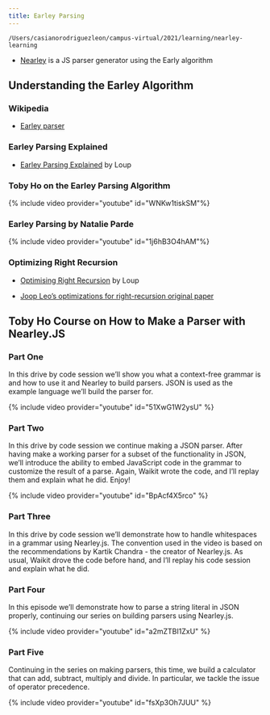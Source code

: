```yaml
---
title: Earley Parsing 
---
```

```
/Users/casianorodriguezleon/campus-virtual/2021/learning/nearley-learning
```

* [Nearley](https://github.com/kach/nearley) is a JS parser generator using the Early algorithm

## Understanding the Earley Algorithm

### Wikipedia

* [Earley parser](https://en.wikipedia.org/wiki/Earley_parser)

### Earley Parsing Explained

* [Earley Parsing Explained](https://loup-vaillant.fr/tutorials/earley-parsing/) by Loup

### Toby Ho on the Earley Parsing Algorithm

{% include video provider="youtube" id="WNKw1tiskSM"%}

### Earley Parsing by Natalie Parde

{% include video provider="youtube" id="1j6hB3O4hAM"%}


### Optimizing Right Recursion

* [Optimising Right Recursion](https://loup-vaillant.fr/tutorials/earley-parsing/right-recursion) by Loup 

* [Joop Leo’s optimizations for right-recursion original paper]({{site.baseurl}}/assets/pdfs/joop-leo-parse-algorithm-optimization-for-right-recursion.pdf)

## Toby Ho Course on How to Make a Parser with Nearley.JS

### Part One

In this drive by code session we’ll show you what a context-free grammar is and how to use it and Nearley to build parsers. JSON is used as the example language we’ll build the parser for.

{% include video provider="youtube" id="51XwG1W2ysU" %}

### Part Two

In this drive by code session we continue making a JSON parser. After having make a working parser for a subset of the functionality in JSON, we’ll introduce the ability to embed JavaScript code in the grammar to customize the result of a parse. Again, Waikit wrote the code, and I’ll replay them and explain what he did. Enjoy!

{% include video provider="youtube" id="BpAcf4X5rco" %}

### Part Three

In this drive by code session we’ll demonstrate how to handle whitespaces in a grammar using Nearley.js. The convention used in the video is based on the recommendations by Kartik Chandra - the creator of Nearley.js. As usual, Waikit drove the code before hand, and I’ll replay his code session and explain what he did.

### Part Four

In this episode we’ll demonstrate how to parse a string literal in JSON properly, continuing our series on building parsers using Nearley.js.

{% include video provider="youtube" id="a2mZTBI1ZxU" %}

### Part Five

Continuing in the series on making parsers, this time, we build a calculator that can add, subtract, multiply and divide. In particular, we tackle the issue of operator precedence.

{% include video provider="youtube" id="fsXp3Oh7JUU" %}

